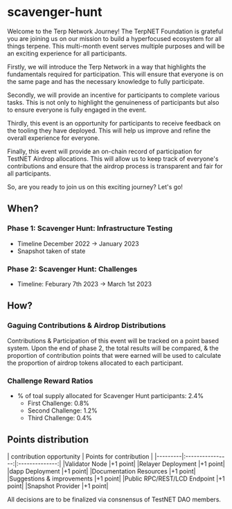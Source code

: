 # scavenger-hunt
Welcome to the Terp Network Journey! The TerpNET Foundation is grateful you are joining us on our mission to build a hyperfocused ecosystem for all things terpene. This multi-month event serves multiple purposes and will be an exciting experience for all participants.

Firstly, we will introduce the Terp Network in a way that highlights the fundamentals required for participation. This will ensure that everyone is on the same page and has the necessary knowledge to fully participate.

Secondly, we will provide an incentive for participants to complete various tasks. This is not only to highlight the genuineness of participants but also to ensure everyone is fully engaged in the event.

Thirdly, this event is an opportunity for participants to receive feedback on the tooling they have deployed. This will help us improve and refine the overall experience for everyone.

Finally, this event will provide an on-chain record of participation for TestNET Airdrop allocations. This will allow us to keep track of everyone's contributions and ensure that the airdrop process is transparent and fair for all participants.

So, are you ready to join us on this exciting journey? Let's go!

## When?
### Phase 1: Scavenger Hunt: Infrastructure Testing 
- Timeline December 2022 -> January 2023
- Snapshot taken of state 
### Phase 2: Scavenger Hunt: Challenges
- Timeline: Feburary 7th 2023 -> March 1st  2023 
## How?


### Gaguing Contributions & Airdrop Distributions
Contributions & Participation of this event will be tracked on a point based system. Upon the end of phase 2, the total results will be compared, & the proportion of contribution points that were earned will be used to calculate the proportion of airdrop tokens allocated to each participant.

### Challenge Reward Ratios
- % of toal supply allocated for Scavenger Hunt participants: 2.4%
    - First Challenge: 0.8%
    - Second Challenge: 1.2% 
    - Third Challenge: 0.4%

## Points distribution

|  contribution opportunity  |  Points for contribution | 
|---------|:----------------:|:--------------:|
|Validator Node |+1 point|
|Relayer Deployment |+1 point|
|dapp Deployment |+1 point|
|Documentation Resources |+1 point|
|Suggestions & improvements |+1 point|
|Public RPC/REST/LCD Endpoint |+1 point|
|Snapshot Provider |+1 point|

All decisions are to be finalized via consnensus of TestNET DAO members.
